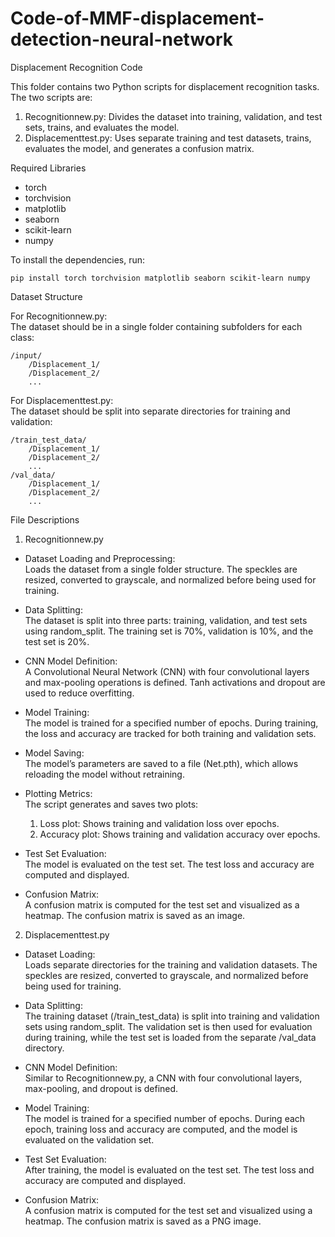 # Code-of-MMF-displacement-detection-neural-network
Displacement Recognition Code

This folder contains two Python scripts for displacement recognition tasks. The two scripts are:

1. Recognitionnew.py: Divides the dataset into training, validation, and test sets, trains, and evaluates the model.
2. Displacementtest.py: Uses separate training and test datasets, trains, evaluates the model, and generates a confusion matrix.

Required Libraries
- torch
- torchvision
- matplotlib
- seaborn
- scikit-learn
- numpy

To install the dependencies, run:

    pip install torch torchvision matplotlib seaborn scikit-learn numpy

Dataset Structure

For Recognitionnew.py:  
The dataset should be in a single folder containing subfolders for each class:

    /input/
        /Displacement_1/
        /Displacement_2/
        ...

For Displacementtest.py:  
The dataset should be split into separate directories for training and validation:

    /train_test_data/
        /Displacement_1/
        /Displacement_2/
        ...
    /val_data/
        /Displacement_1/
        /Displacement_2/
        ...

File Descriptions

1. Recognitionnew.py

- Dataset Loading and Preprocessing:  
  Loads the dataset from a single folder structure. The speckles are resized, converted to grayscale, and normalized before being used for training.

- Data Splitting:  
  The dataset is split into three parts: training, validation, and test sets using random_split. The training set is 70%, validation is 10%, and the test set is 20%.

- CNN Model Definition:  
  A Convolutional Neural Network (CNN) with four convolutional layers and max-pooling operations is defined. Tanh activations and dropout are used to reduce overfitting.

- Model Training:  
  The model is trained for a specified number of epochs. During training, the loss and accuracy are tracked for both training and validation sets.

- Model Saving:  
  The model’s parameters are saved to a file (Net.pth), which allows reloading the model without retraining.

- Plotting Metrics:  
  The script generates and saves two plots:
  1. Loss plot: Shows training and validation loss over epochs.
  2. Accuracy plot: Shows training and validation accuracy over epochs.

- Test Set Evaluation:  
  The model is evaluated on the test set. The test loss and accuracy are computed and displayed.

- Confusion Matrix:  
  A confusion matrix is computed for the test set and visualized as a heatmap. The confusion matrix is saved as an image.

2. Displacementtest.py

- Dataset Loading:  
  Loads separate directories for the training and validation datasets. The speckles are resized, converted to grayscale, and normalized before being used for training.

- Data Splitting:  
  The training dataset (/train_test_data) is split into training and validation sets using random_split. The validation set is then used for evaluation during training, while the test set is loaded from the separate /val_data directory.

- CNN Model Definition:  
  Similar to Recognitionnew.py, a CNN with four convolutional layers, max-pooling, and dropout is defined.

- Model Training:  
  The model is trained for a specified number of epochs. During each epoch, training loss and accuracy are computed, and the model is evaluated on the validation set.

- Test Set Evaluation:  
  After training, the model is evaluated on the test set. The test loss and accuracy are computed and displayed.

- Confusion Matrix:  
  A confusion matrix is computed for the test set and visualized using a heatmap. The confusion matrix is saved as a PNG image.


